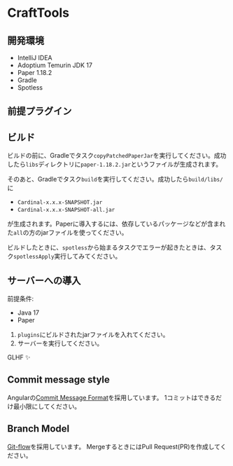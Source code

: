 # CraftTools


## 開発環境

- IntelliJ IDEA
- Adoptium Temurin JDK 17
- Paper 1.18.2
- Gradle
- Spotless

## 前提プラグイン

## ビルド

ビルドの前に、Gradleでタスク`copyPatchedPaperJar`を実行してください。成功したら`libs`ディレクトリに`paper-1.18.2.jar`というファイルが生成されます。

そのあと、Gradleでタスク`build`を実行してください。成功したら`build/libs/`に

- `Cardinal-x.x.x-SNAPSHOT.jar`
- `Cardinal-x.x.x-SNAPSHOT-all.jar`

が生成されます。Paperに導入するには、依存しているパッケージなどが含まれた`all`の方のjarファイルを使ってください。

ビルドしたときに、`spotless`から始まるタスクでエラーが起きたときは、タスク`spotlessApply`実行してみてください。

## サーバーへの導入

前提条件:

- Java 17
- Paper

1. `plugins`にビルドされたjarファイルを入れてください。
2. サーバーを実行してください。

GLHF ✨

## Commit message style

Angularの[Commit Message Format](https://github.com/angular/angular/blob/master/CONTRIBUTING.md#commit)を採用しています。
1コミットはできるだけ最小限にしてください。

## Branch Model

[Git-flow](https://qiita.com/KosukeSone/items/514dd24828b485c69a05)を採用しています。
MergeするときにはPull Request(PR)を作成してください。
